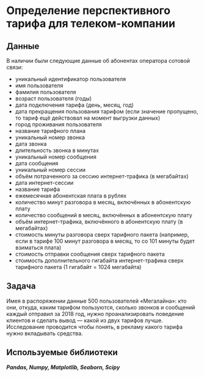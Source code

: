 # Определение перспективного тарифа для телеком-компании

## Данные

В наличии были следующие данные об абонентах оператора сотовой связи:

 * уникальный идентификатор пользователя
 * имя пользователя
 * фамилия пользователя
 * возраст пользователя (годы)
 * дата подключения тарифа (день, месяц, год)
 * дата прекращения пользования тарифом (если значение пропущено, то тариф ещё действовал на момент выгрузки данных)
 * город проживания пользователя
 * название тарифного плана
 * уникальный номер звонка
 * дата звонка
 * длительность звонка в минутах
 * уникальный номер сообщения
 * дата сообщения
 * уникальный номер сессии
 * объём потраченного за сессию интернет-трафика (в мегабайтах)
 * дата интернет-сессии
 * название тарифа
 * ежемесячная абонентская плата в рублях
 * количество минут разговора в месяц, включённых в абонентскую плату
 * количество сообщений в месяц, включённых в абонентскую плату
 * объём интернет-трафика, включённого в абонентскую плату (в мегабайтах)
 * стоимость минуты разговора сверх тарифного пакета (например, если в тарифе 100 минут разговора в месяц, то со 101 минуты будет взиматься плата)
 * стоимость отправки сообщения сверх тарифного пакета
 * cтоимость дополнительного гигабайта интернет-трафика сверх тарифного пакета (1 гигабайт = 1024 мегабайта)

## Задача

Имея в распоряжении данные 500 пользователей «Мегалайна»: кто они, откуда, каким тарифом пользуются, сколько звонков и сообщений каждый отправил за 2018 год, нужно проанализировать поведение клиентов и сделать вывод — какой из двух тарифов лучше. Исследование проводится чтобы понять, в рекламу какого тарифа нужно вкладывать средства.

## Используемые библиотеки

***Pandas, Numpy, Matplotlib, Seaborn,  Scipy***
